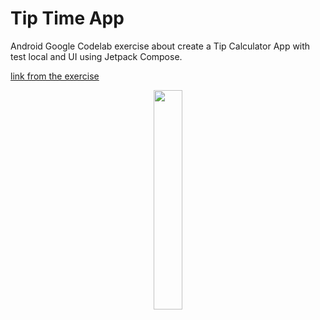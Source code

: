 # Tip Time App
Android Google Codelab exercise about create a Tip Calculator App with test local and UI using Jetpack Compose.

[link from the exercise](https://developer.android.com/courses/pathways/android-basics-compose-unit-2-pathway-3?hl=pt-br#codelab-https://developer.android.com/codelabs/basic-android-kotlin-compose-calculate-tip)

<p align="center">
  <img src="https://developer.android.com/static/codelabs/basic-android-kotlin-compose-calculate-tip/img/24370de6d667a700_856.png?hl=pt-br" width="30%" height="30%"/>
</p>

